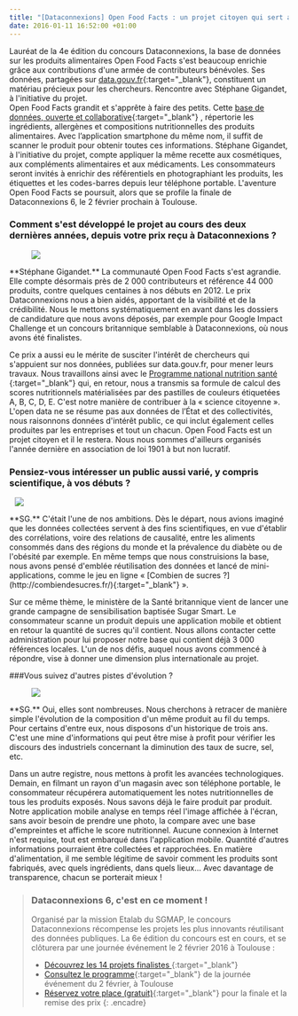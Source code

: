 ```yaml
---
title: "[Dataconnexions] Open Food Facts : un projet citoyen qui sert aussi la science"
date: 2016-01-11 16:52:00 +01:00
---
```


Lauréat de la 4e édition du concours Dataconnexions, la base de données sur les produits alimentaires Open Food Facts s'est beaucoup enrichie grâce aux contributions d'une armée de contributeurs bénévoles. Ses données, partagées sur [data.gouv.fr](https://www.data.gouv.fr/fr/datasets/produits-alimentaires-ingredients-nutrition-labels/){:target="_blank"}, constituent un matériau précieux pour les chercheurs. Rencontre avec Stéphane Gigandet, à l'initiative du projet.
<br>
Open Food Facts grandit et s'apprête à faire des petits. Cette [base de données, ouverte et collaborative](https://fr.openfoodfacts.org/){:target="_blank"} , répertorie les ingrédients, allergènes et compositions nutritionnelles des produits alimentaires. Avec l’application smartphone du même nom, il suffit de scanner le produit pour obtenir toutes ces informations. Stéphane Gigandet, à l'initiative du projet, compte appliquer la même recette aux cosmétiques, aux compléments alimentaires et aux médicaments. Les consommateurs seront invités à enrichir des référentiels en photographiant les produits, les étiquettes et les codes-barres depuis leur téléphone portable. L'aventure Open Food Facts se poursuit, alors que se profile la finale de Dataconnexions 6, le 2 février prochain à Toulouse.

### Comment s'est développé le projet au cours des deux dernières années, depuis votre prix reçu à Dataconnexions ?

<figure class='image-left' style='width: 40%; margin-right: 10px;'><img src="/uploads/sgigandet-s.jpg"/></figure> **Stéphane Gigandet.** La communauté Open Food Facts s'est agrandie. Elle compte désormais près de 2 000 contributeurs et référence 44 000 produits, contre quelques centaines à nos débuts en 2012. Le prix Dataconnexions nous a bien aidés, apportant de la visibilité et de la crédibilité. Nous le mettons systématiquement en avant dans les dossiers de candidature que nous avons déposés, par exemple pour Google Impact Challenge et un concours britannique semblable à Dataconnexions, où nous avons été finalistes.

Ce prix a aussi eu le mérite de susciter l'intérêt de chercheurs qui s'appuient sur nos données, publiées sur data.gouv.fr, pour mener leurs travaux. Nous travaillons ainsi avec le [Programme national nutrition santé ](http://www.mangerbouger.fr/PNNS){:target="_blank"} qui, en retour, nous a transmis sa formule de calcul des scores nutritionnels matérialisées par des pastilles de couleurs étiquetées A, B, C, D, E. C'est notre manière de contribuer à la « science citoyenne ». L'open data ne se résume pas aux données de l’État et des collectivités, nous raisonnons données d'intérêt public, ce qui inclut également celles produites par les entreprises et tout un chacun. Open Food Facts est un projet citoyen et il le restera. Nous nous sommes d'ailleurs organisés l'année dernière en association de loi 1901 à but non lucratif.

### Pensiez-vous intéresser un public aussi varié, y compris scientifique, à vos débuts ?

<figure class='image-right' style='width: 40%; margin-left: 10px;'><img src="/uploads/combiendesucres_1_ou_42_800.png"/></figure> **SG.** C'était l'une de nos ambitions. Dès le départ, nous avions imaginé que les données collectées servent à des fins scientifiques, en vue d'établir des corrélations, voire des relations de causalité, entre les aliments consommés dans des régions du monde et la prévalence du diabète ou de l'obésité par exemple. En même temps que nous construisions la base, nous avons pensé d'emblée réutilisation des données et lancé de mini-applications, comme le jeu en ligne « [Combien de sucres ?](http://combiendesucres.fr/){:target="_blank"}  ».

Sur ce même thème, le ministère de la Santé britannique vient de lancer une grande campagne de sensibilisation baptisée Sugar Smart. Le consommateur scanne un produit depuis une application mobile et obtient en retour la quantité de sucres qu'il contient. Nous allons contacter cette administration pour lui proposer notre base qui contient déjà 3 000 références locales. L'un de nos défis, auquel nous avons commencé à répondre, vise à donner une dimension plus internationale au projet.

###Vous suivez d'autres pistes d'évolution ? 

<figure class='image-left' style='width: 40%; margin-right: 10px;'><img src="/uploads/off_abcd.jpg"/></figure> **SG.** Oui, elles sont nombreuses. Nous cherchons à retracer de manière simple l'évolution de la composition d'un même produit au fil du temps. Pour certains d'entre eux, nous disposons d'un historique de trois ans. C'est une mine d'informations qui peut être mise à profit pour vérifier les discours des industriels concernant la diminution des taux de sucre, sel, etc.

Dans un autre registre, nous mettons à profit les avancées technologiques. Demain, en filmant un rayon d'un magasin avec son téléphone portable, le consommateur récupérera automatiquement les notes nutritionnelles de tous les produits exposés. Nous savons déjà le faire produit par produit. Notre application mobile analyse en temps réel l'image affichée à l'écran, sans avoir besoin de prendre une photo, la compare avec une base d'empreintes et affiche le score nutritionnel. Aucune connexion à Internet n'est requise, tout est embarqué dans l'application mobile. Quantité d'autres informations pourraient être collectées et rapprochées. En matière d'alimentation, il me semble légitime de savoir comment les produits sont fabriqués, avec quels ingrédients, dans quels lieux... Avec davantage de transparence, chacun se porterait mieux !


> ### Dataconnexions 6, c'est en ce moment !
>
>Organisé par la mission Etalab du SGMAP, le concours Dataconnexions récompense les projets les plus innovants réutilisant des données
publiques. La 6e édition du concours est en cours, et se clôturera par une journée événement le 2 février 2016 à Toulouse :
>* [Découvrez les 14 projets finalistes
](https://www.etalab.gouv.fr/decouvrez-les-finalistes-du-concours->dataconnexions-6){:target="_blank"}
>* [Consultez le programme](https://www.etalab.gouv.fr/ceremonie-de-remise-des-prix-dataconnexions-6-reservez-votre-place){:target="_blank"} de la journée événement du 2 février, à Toulouse
>* [Réservez votre place (gratuit)](https://www.eventbrite.fr/e/billets-concours-dataconnexions-6-finale-ceremonie-19573273187){:target="_blank"} pour la finale et la remise des prix
{: .encadre}